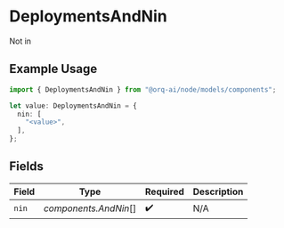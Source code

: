 # DeploymentsAndNin

Not in

## Example Usage

```typescript
import { DeploymentsAndNin } from "@orq-ai/node/models/components";

let value: DeploymentsAndNin = {
  nin: [
    "<value>",
  ],
};
```

## Fields

| Field                 | Type                  | Required              | Description           |
| --------------------- | --------------------- | --------------------- | --------------------- |
| `nin`                 | *components.AndNin*[] | :heavy_check_mark:    | N/A                   |